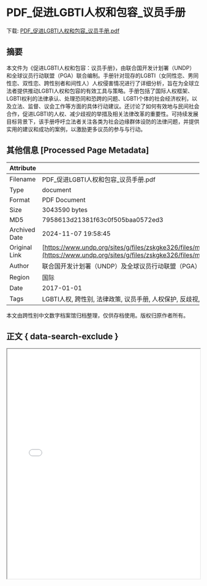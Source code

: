 # PDF_促进LGBTI人权和包容_议员手册

<!-- tcd_download_link -->
下载: <a href="../PDF_促进LGBTI人权和包容_议员手册.pdf" download>PDF_促进LGBTI人权和包容_议员手册.pdf</a>
<!-- tcd_download_link_end -->

## 摘要

<!-- tcd_abstract -->
本文件为《促进LGBTI人权和包容：议员手册》，由联合国开发计划署（UNDP）和全球议员行动联盟（PGA）联合编制。手册针对现存的LGBTI（女同性恋、男同性恋、双性恋、跨性别者和间性人）人权侵害情况进行了详细分析，旨在为全球立法者提供推动LGBTI人权和包容的有效工具与策略。手册包括了国际人权框架、LGBTI权利的法律承认、处理恐同和恐跨的问题、LGBTI个体的社会经济权利，以及立法、监督、议会工作等方面的具体行动建议。还讨论了如何有效地与民间社会合作，促进LGBTI的人权、减少歧视的举措及相关法律改革的重要性。可持续发展目标背景下，该手册呼吁立法者关注各类为社会边缘群体设防的法律问题，并提供实用的建议和成功的案例，以激励更多议员的参与与行动。

<!-- tcd_abstract_end -->

## 其他信息 [Processed Page Metadata]

| Attribute       | Value                                  |
|-----------------|----------------------------------------|
| Filename        | PDF_促进LGBTI人权和包容_议员手册.pdf                             |
| Type            | document                                 |
| Format          | PDF Document                               |
| Size            | 3043590 bytes                           |
| MD5             | 7958613d21381f63c0f505baa0572ed3                                  |
| Archived Date   | 2024-11-07 19:58:45                             |
| Original Link   | [https://www.undp.org/sites/g/files/zskgke326/files/migration/cn/0733bd5ba1d5d589eedb8e18f9ee647c3d511f0c54137b714b0b24d3a059649a.pdf](https://www.undp.org/sites/g/files/zskgke326/files/migration/cn/0733bd5ba1d5d589eedb8e18f9ee647c3d511f0c54137b714b0b24d3a059649a.pdf)                         |
| Author          | 联合国开发计划署（UNDP）及全球议员行动联盟（PGA）                               |
| Region          | 国际                               |
| Date            | 2017-01-01                                 |
| Tags            | LGBTI人权, 跨性别, 法律政策, 议员手册, 人权保护, 反歧视, 性别平等, 可持续发展目标                                 |

本文由跨性别中文数字档案馆归档整理，仅供存档使用。版权归原作者所有。


## 正文 { data-search-exclude }

<!-- tcd_main_text -->
<iframe src="../PDF_促进LGBTI人权和包容_议员手册.pdf" width="100%" height="600px">
    <p>无法显示PDF，请下载查看。</p>
</iframe>
<!-- tcd_main_text_end -->


